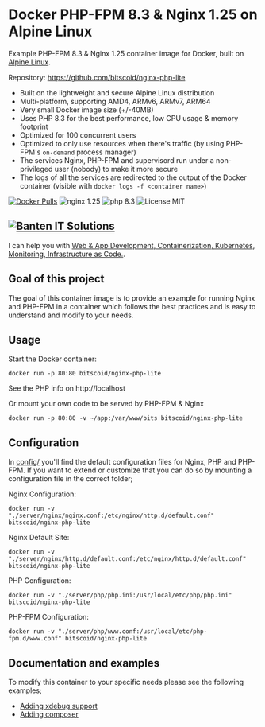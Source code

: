 # Docker PHP-FPM 8.3 & Nginx 1.25 on Alpine Linux
Example PHP-FPM 8.3 & Nginx 1.25 container image for Docker, built on [Alpine Linux](https://www.alpinelinux.org/).

Repository: https://github.com/bitscoid/nginx-php-lite

* Built on the lightweight and secure Alpine Linux distribution
* Multi-platform, supporting AMD4, ARMv6, ARMv7, ARM64
* Very small Docker image size (+/-40MB)
* Uses PHP 8.3 for the best performance, low CPU usage & memory footprint
* Optimized for 100 concurrent users
* Optimized to only use resources when there's traffic (by using PHP-FPM's `on-demand` process manager)
* The services Nginx, PHP-FPM and supervisord run under a non-privileged user (nobody) to make it more secure
* The logs of all the services are redirected to the output of the Docker container (visible with `docker logs -f <container name>`)

[![Docker Pulls](https://img.shields.io/docker/pulls/bitscoid/nginx-php-lite.svg)](https://hub.docker.com/r/bantenitsolutions/nginx-php-lite/)
![nginx 1.25](https://img.shields.io/badge/nginx-1.25-brightgreen.svg)
![php 8.3](https://img.shields.io/badge/php-8.3-brightgreen.svg)
![License MIT](https://img.shields.io/badge/license-MIT-blue.svg)

## [![Banten IT Solutions](https://bits.co.id/wp-content/uploads/Logo.png)](https://bits.co.id)
I can help you with [Web & App Development, Containerization, Kubernetes, Monitoring, Infrastructure as Code.](https://bits.co.id).

## Goal of this project
The goal of this container image is to provide an example for running Nginx and PHP-FPM in a container which follows
the best practices and is easy to understand and modify to your needs.

## Usage

Start the Docker container:

    docker run -p 80:80 bitscoid/nginx-php-lite

See the PHP info on http://localhost

Or mount your own code to be served by PHP-FPM & Nginx

    docker run -p 80:80 -v ~/app:/var/www/bits bitscoid/nginx-php-lite

## Configuration
In [config/](config/) you'll find the default configuration files for Nginx, PHP and PHP-FPM.
If you want to extend or customize that you can do so by mounting a configuration file in the correct folder;

Nginx Configuration:

    docker run -v "./server/nginx/nginx.conf:/etc/nginx/http.d/default.conf" bitscoid/nginx-php-lite

Nginx Default Site:

    docker run -v "./server/nginx/http.d/default.conf:/etc/nginx/http.d/default.conf" bitscoid/nginx-php-lite

PHP Configuration:

    docker run -v "./server/php/php.ini:/usr/local/etc/php/php.ini" bitscoid/nginx-php-lite

PHP-FPM Configuration:

    docker run -v "./server/php/www.conf:/usr/local/etc/php-fpm.d/www.conf" bitscoid/nginx-php-lite

## Documentation and examples
To modify this container to your specific needs please see the following examples;

* [Adding xdebug support](https://github.com/bitscoid/nginx-php-lite/blob/master/docs/xdebug.md)
* [Adding composer](https://github.com/bitscoid/nginx-php-lite/blob/master/docs/composer.md)